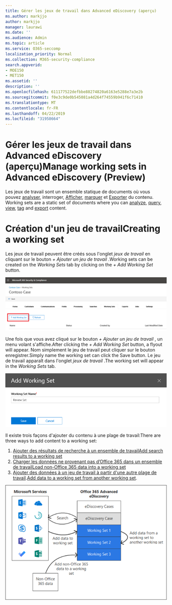 ```yaml
---
title: Gérer les jeux de travail dans Advanced eDiscovery (aperçu)
ms.author: markjjo
author: markjjo
manager: laurawi
ms.date: ''
ms.audience: Admin
ms.topic: article
ms.service: O365-seccomp
localization_priority: Normal
ms.collection: M365-security-compliance
search.appverid:
- MOE150
- MET150
ms.assetid: ''
description: ''
ms.openlocfilehash: 611177522defbbe88274820a6163e5288e7a3e2b
ms.sourcegitcommit: f0e3c9de0b545081a4d264f74559b941f6c71410
ms.translationtype: MT
ms.contentlocale: fr-FR
ms.lasthandoff: 04/22/2019
ms.locfileid: "31958664"
---
```

# <a name="manage-working-sets-in-advanced-ediscovery-preview"></a><span data-ttu-id="cdf76-102">Gérer les jeux de travail dans Advanced eDiscovery (aperçu)</span><span class="sxs-lookup"><span data-stu-id="cdf76-102">Manage working sets in Advanced eDiscovery (Preview)</span></span>
<span data-ttu-id="cdf76-103">Les jeux de travail sont un ensemble statique de documents où vous pouvez [analyser](https://docs.microsoft.com/en-us/office365/securitycompliance/compliance20/analyzing-data-in-working-set), interroger, [Afficher](https://docs.microsoft.com/en-us/office365/securitycompliance/compliance20/view-documents-in-working-set), [marquer](https://docs.microsoft.com/en-us/Office365/SecurityCompliance/compliance20/tagging-documents) et [Exporter](https://docs.microsoft.com/en-us/office365/securitycompliance/compliance20/exporting-data-ediscover20) du contenu. [](https://docs.microsoft.com/en-us/office365/securitycompliance/compliance20/working-set-search)</span><span class="sxs-lookup"><span data-stu-id="cdf76-103">Working sets are a static set of documents where you can [analyze](https://docs.microsoft.com/en-us/office365/securitycompliance/compliance20/analyzing-data-in-working-set), [query](https://docs.microsoft.com/en-us/office365/securitycompliance/compliance20/working-set-search), [view](https://docs.microsoft.com/en-us/office365/securitycompliance/compliance20/view-documents-in-working-set), [tag](https://docs.microsoft.com/en-us/Office365/SecurityCompliance/compliance20/tagging-documents) and [export](https://docs.microsoft.com/en-us/office365/securitycompliance/compliance20/exporting-data-ediscover20) content.</span></span>

# <a name="creating-a-working-set"></a><span data-ttu-id="cdf76-104">Création d'un jeu de travail</span><span class="sxs-lookup"><span data-stu-id="cdf76-104">Creating a working set</span></span>
<span data-ttu-id="cdf76-105">Les jeux de travail peuvent être créés sous l'onglet *jeux de travail* en cliquant sur le bouton *+ Ajouter un jeu de travail* .</span><span class="sxs-lookup"><span data-stu-id="cdf76-105">Working sets can be created on the *Working Sets* tab by clicking on the *+ Add Working Set* button.</span></span>

![Ajouter un jeu de travail](../media/f45c51d9-585d-47d1-b7fb-0288715e0b6a.png)

<span data-ttu-id="cdf76-107">Une fois que vous avez cliqué sur le bouton *+ Ajouter un jeu de travail* , un menu volant s'affiche.</span><span class="sxs-lookup"><span data-stu-id="cdf76-107">After clicking the *+ Add Working Set* button, a flyout will appear.</span></span>  <span data-ttu-id="cdf76-108">Nom simplement le jeu de travail peut cliquer sur le bouton enregistrer.</span><span class="sxs-lookup"><span data-stu-id="cdf76-108">Simply name the working set can click the Save button.</span></span>  <span data-ttu-id="cdf76-109">Le jeu de travail apparaît dans l'onglet *jeux de travail* .</span><span class="sxs-lookup"><span data-stu-id="cdf76-109">The working set will appear in the *Working Sets* tab.</span></span>

![Ajouter un menu volant de jeu de travail](../media/5e5c99f8-42ca-4c2f-960f-f1a5709569d1.png)

<span data-ttu-id="cdf76-111">Il existe trois façons d'ajouter du contenu à une plage de travail:</span><span class="sxs-lookup"><span data-stu-id="cdf76-111">There are three ways to add content to a working set:</span></span>
1) [<span data-ttu-id="cdf76-112">Ajouter des résultats de recherche à un ensemble de travail</span><span class="sxs-lookup"><span data-stu-id="cdf76-112">Add search results to a working set</span></span>](add-data-to-working-set.md)
2) [<span data-ttu-id="cdf76-113">Charger les données ne provenant pas d’Office 365 dans un ensemble de travail</span><span class="sxs-lookup"><span data-stu-id="cdf76-113">Load non-Office 365 data into a working set</span></span>](load-non-office365-data.md)
3) <span data-ttu-id="cdf76-114">[Ajouter des données à un jeu de travail à partir d'une autre plage de travail](add-data-to-working-set-from-another-working-set.md).</span><span class="sxs-lookup"><span data-stu-id="cdf76-114">[Add data to a working set from another working set](add-data-to-working-set-from-another-working-set.md).</span></span>

![Jeux de travail](../media/1f1f4efd-c03b-4255-bc3d-df358e56549c.png)
